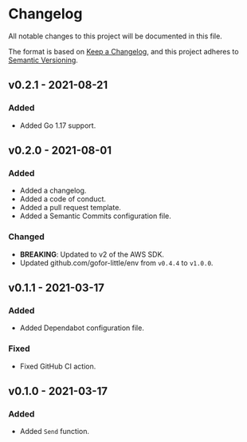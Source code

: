 # Changelog

All notable changes to this project will be documented in this file.

The format is based on [Keep a Changelog](https://keepachangelog.com/en/1.0.0/), and this project adheres to [Semantic Versioning](https://semver.org/spec/v2.0.0.html).

## v0.2.1 - 2021-08-21
### Added
* Added Go 1.17 support.

## v0.2.0 - 2021-08-01
### Added
* Added a changelog.
* Added a code of conduct.
* Added a pull request template.
* Added a Semantic Commits configuration file.

### Changed
* **BREAKING**: Updated to v2 of the AWS SDK.
* Updated github.com/gofor-little/env from ```v0.4.4``` to ```v1.0.0```.

## v0.1.1 - 2021-03-17
### Added
* Added Dependabot configuration file.

### Fixed
* Fixed GitHub CI action.

## v0.1.0 - 2021-03-17
### Added
* Added ```Send``` function.